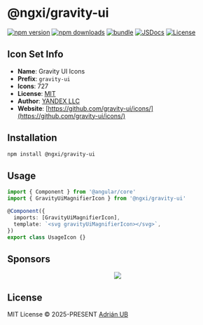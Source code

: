 # @ngxi/gravity-ui

[![npm version][npm-version-src]][npm-version-href]
[![npm downloads][npm-downloads-src]][npm-downloads-href]
[![bundle][bundle-src]][bundle-href]
[![JSDocs][jsdocs-src]][jsdocs-href]
[![License][license-src]][license-href]

## Icon Set Info

- **Name**: Gravity UI Icons
- **Prefix**: `gravity-ui`
- **Icons**: 727
- **License**: [MIT](https://github.com/gravity-ui/icons/blob/main/LICENSE)
- **Author**: [YANDEX LLC](https://github.com/gravity-ui/icons/)
- **Website**: [https://github.com/gravity-ui/icons/](https://github.com/gravity-ui/icons/)

## Installation

```sh
npm install @ngxi/gravity-ui
```

## Usage

```ts
import { Component } from '@angular/core'
import { GravityUiMagnifierIcon } from '@ngxi/gravity-ui'

@Component({
  imports: [GravityUiMagnifierIcon],
  template: `<svg gravityUiMagnifierIcon></svg>`,
})
export class UsageIcon {}
```

## Sponsors

<p align="center">
  <a href="https://cdn.jsdelivr.net/gh/adrian-ub/static/sponsors.svg">
    <img src='https://cdn.jsdelivr.net/gh/adrian-ub/static/sponsors.svg'/>
  </a>
</p>

## License

MIT License © 2025-PRESENT [Adrián UB](https://github.com/adrian-ub)

<!-- Badges -->

[npm-version-src]: https://img.shields.io/npm/v/@ngxi/gravity-ui?style=flat&colorA=080f12&colorB=1fa669
[npm-version-href]: https://npmjs.com/package/@ngxi/gravity-ui
[npm-downloads-src]: https://img.shields.io/npm/dm/@ngxi/gravity-ui?style=flat&colorA=080f12&colorB=1fa669
[npm-downloads-href]: https://npmjs.com/package/@ngxi/gravity-ui
[bundle-src]: https://img.shields.io/bundlephobia/minzip/@ngxi/gravity-ui?style=flat&colorA=080f12&colorB=1fa669&label=minzip
[bundle-href]: https://bundlephobia.com/result?p=@ngxi/gravity-ui
[license-src]: https://img.shields.io/npm/l/@ngxi/gravity-ui?style=flat&colorA=080f12&colorB=1fa669
[license-href]: https://github.com/adrian-ub/ngxi/blob/main/LICENSE
[jsdocs-src]: https://img.shields.io/badge/jsdocs-reference-080f12?style=flat&colorA=080f12&colorB=1fa669
[jsdocs-href]: https://www.jsdocs.io/package/@ngxi/gravity-ui

